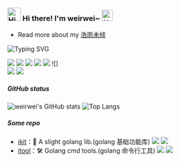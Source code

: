 <h3>
  <img src="https://emojis.slackmojis.com/emojis/images/1680554188/65018/cat-roomba-exceptionally-fast.gif?1680554188" alt="Hi" width="30" />
  Hi there! I'm weirwei~ 
  <img src="https://emojis.slackmojis.com/emojis/images/1643514812/8268/blob-hype.gif?1643514812" width="25" alt="拍手">
</h3>

<!-- ======================================= -->

* Read more about my [浩雨未倾](https://weirwei.cn/)

<!-- https://readme-typing-svg.demolab.com/demo/ -->

![Typing SVG](https://readme-typing-svg.herokuapp.com?font=DynaPuff&size=20&pause=1000&color=9999FF&center=true&vCenter=true&width=500&height=22&lines=A+man+can+die+but+once.)

<!-- ======================================= -->
![](https://img.shields.io/badge/-golang-lightgrey?logo=go&labelColor=white&logoColor=blue)
![](https://img.shields.io/badge/-mysql-lightgrey?logo=mysql&labelColor=white&logoColor=blue)
![](https://img.shields.io/badge/-redis-lightgrey?logo=redis&labelColor=white&logoColor=red)
![](https://img.shields.io/badge/-git-lightgrey?style=&logo=git&labelColor=white&logoColor=orange)
![](https://img.shields.io/badge/-MQ-lightgrey?style=&logo=apacherocketmq&labelColor=white&logoColor=orange)
![]
<br/>
![](https://img.shields.io/badge/-goland-lightgrey?style=&logo=goland&labelColor=white&logoColor=black)
![](https://img.shields.io/badge/-vsocde-lightgrey?style=&logo=vega&labelColor=white&logoColor=blue)
<!-- ======================================= -->

##### GitHub status

![weirwei's GitHub stats](https://github-readme-stats.vercel.app/api?username=weirwei&show_icons=true)
![Top Langs](https://github-readme-stats.vercel.app/api/top-langs/?username=weirwei&layout=compact)

<!--
![](https://github-readme-activity-graph.cyclic.app/graph?username=weirwei&theme=github)
![](https://github-readme-stats.vercel.app/api?username=weirwei&show_icons=truee&include_all_commits=true&theme=onedark&hide=prs) 
![](https://github-readme-stats.vercel.app/api/top-langs/?username=weirwei&layout=compact&show_icons=truee&include_all_commits=true&theme=onedark&card_width=230)

-->

##### Some repo 

* [ikit](https://github.com/weirwei.ikit)：🧰 A slight golang lib.(golang 基础功能库) [![](https://img.shields.io/github/stars/weirwei/ikit)](https://github.com/weirwei/ikit) [![](https://img.shields.io/github/go-mod/go-version/weirwei/ikit)](https://github.com/weirwei/ikit)
* [itool](https://github.com/weirwei.itools)：🛠️ Golang cmd tools.(golang 命令行工具) [![](https://img.shields.io/github/stars/weirwei/itools)](https://github.com/weirwei/itools) [![](https://img.shields.io/github/go-mod/go-version/weirwei/itools)](https://github.com/weirwei/itools)
